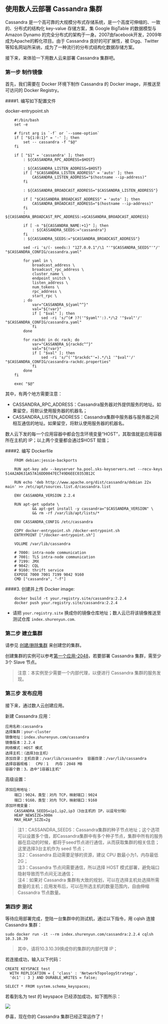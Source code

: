 ## 使用数人云部署 Cassandra 集群  

Cassandra 是一个高可靠的大规模分布式存储系统，是一个高度可伸缩的、一致的、分布式的结构化 key-value 存储方案，集 Google BigTable 的数据模型与 Amazon Dynamo 的完全分布式的架构于一身。2007由facebook开发，2009年成为Apache的孵化项目。由于 Cassandra 良好的可扩展性，被 Digg、Twitter 等知名网站所采纳，成为了一种流行的分布式结构化数据存储方案。

接下来，来体验一下用数人云来部署 Cassandra 集群吧。

<h3 id="step1">第一步 制作镜像</h3>

首先，我们需要在 Docker 环境下制作  Cassandra 的 Docker image，并推送至可访问的 Docker Registry。  

####1. 编写如下配置文件  

docker-entrypoint.sh

```	
	#!/bin/bash
	set -e

	# first arg is `-f` or `--some-option`
	if [ "${1:0:1}" = '-' ]; then
		set -- cassandra -f "$@"
	fi
	
	if [ "$1" = 'cassandra' ]; then
		: ${CASSANDRA_RPC_ADDRESS=$HOST}
	
		: ${CASSANDRA_LISTEN_ADDRESS=$HOST}
		if [ "$CASSANDRA_LISTEN_ADDRESS" = 'auto' ]; then
			CASSANDRA_LISTEN_ADDRESS="$(hostname --ip-address)"
		fi	
	
		: ${CASSANDRA_BROADCAST_ADDRESS="$CASSANDRA_LISTEN_ADDRESS"}
	
		if [ "$CASSANDRA_BROADCAST_ADDRESS" = 'auto' ]; then
			CASSANDRA_BROADCAST_ADDRESS="$(hostname --ip-address)"
		fi
		: ${CASSANDRA_BROADCAST_RPC_ADDRESS:=$CASSANDRA_BROADCAST_ADDRESS}
	
		if [ -n "${CASSANDRA_NAME:+1}" ]; then
			: ${CASSANDRA_SEEDS:="cassandra"}
		fi
		: ${CASSANDRA_SEEDS:="$CASSANDRA_BROADCAST_ADDRESS"}
	
		sed -ri 's/(- seeds:) "127.0.0.1"/\1 "'"$CASSANDRA_SEEDS"'"/' "$CASSANDRA_CONFIG/cassandra.yaml"
	
		for yaml in \
			broadcast_address \
			broadcast_rpc_address \
			cluster_name \
			endpoint_snitch \
			listen_address \
			num_tokens \
			rpc_address \
			start_rpc \
		; do
			var="CASSANDRA_${yaml^^}"
			val="${!var}"
			if [ "$val" ]; then
				sed -ri 's/^(# )?('"$yaml"':).*/\2 '"$val"'/' "$CASSANDRA_CONFIG/cassandra.yaml"
			fi
		done
	
		for rackdc in dc rack; do
			var="CASSANDRA_${rackdc^^}"
			val="${!var}"
			if [ "$val" ]; then
				sed -ri 's/^('"$rackdc"'=).*/\1 '"$val"'/' "$CASSANDRA_CONFIG/cassandra-rackdc.properties"
			fi
		done
	fi
	
	exec "$@"
```

其中，有两个地方需要注意：

* CASSANDRA_RPC_ADDRESS：Cassandra服务器对外提供服务的地址。如果留空，将默认使用服务器的机器名；
* CASSANDRA_LISTEN_ADDRESS：Cassandra集群中服务器与服务器之间相互通信的地址。如果留空，将默认使用服务器的机器名。

数人云下发的每一个应用容器中都会包含环境变量“HOST”，其取值就是应用容器所在主机的 IP；以上两个变量都会通过$HOST 赋值；

####2. 编写 Dockerfile  

```  
	FROM debian:jessie-backports

	RUN apt-key adv --keyserver ha.pool.sks-keyservers.net --recv-keys 514A2AD631A57A16DD0047EC749D6EEC0353B12C
	
	RUN echo 'deb http://www.apache.org/dist/cassandra/debian 22x main' >> /etc/apt/sources.list.d/cassandra.list
	
	ENV CASSANDRA_VERSION 2.2.4
	
	RUN apt-get update \
	        && apt-get install -y cassandra="$CASSANDRA_VERSION" \
	        && rm -rf /var/lib/apt/lists/*
	
	ENV CASSANDRA_CONFIG /etc/cassandra
	
	COPY docker-entrypoint.sh /docker-entrypoint.sh
	ENTRYPOINT ["/docker-entrypoint.sh"]
	
	VOLUME /var/lib/cassandra
	
	# 7000: intra-node communication
	# 7001: TLS intra-node communication
	# 7199: JMX
	# 9042: CQL
	# 9160: thrift service
	EXPOSE 7000 7001 7199 9042 9160
	CMD ["cassandra", "-f"]
```  

####3. 创建并上传 Docker image:  

```
	docker build -t your.registry.site/cassandra:2.2.4   
	docker push your.registry.site/cassandra:2.2.4  
```

* 请把 ```your.registry.site``` 换成你的镜像仓库地址；数人云已将该镜像推送至测试仓库 ```index.shurenyun.com```.

<h3 id="step2">第二步 建立集群</h3>

请参见 [创建/删除集群](../function/create_delete_cluster.md) 来创建您的集群。  

创建集群的实例可以参考[第一个应用-2048](../get-started/2048.md)，若要部署 Cassandra 集群，需至少3个 Slave 节点。

>注意：本实例至少需要一个内部代理，以便进行 Cassandra 集群的服务发现。  

<h3 id="step3">第三步 发布应用</h3>    
  
接下来，通过数人云创建应用。  

新建 Cassandra 应用：   

	应用名称:cassandra  
	选择集群：your-cluster  
	镜像地址：index.shurenyun.com/cassandra  
	镜像版本：2.2.4   
	网络模式：HOST 模式  
	选择主机：（选择3台主机）
	添加目录：主机目录：/var/lib/cassandra  容器目录：/var/lib/cassandra  
	选择容器规格：  CPU：1   内存：2048 MB  
	容器个数：3，选中"1容器1主机"  
高级设置：  
	
	添加应用地址：  
		端口：9024，类型：对内 TCP，映射端口：9024    
		端口：9160，类型：对内 TCP，映射端口：9160    
	添加环境变量：  
		CASSANDRA_SEEDS=ip1,ip2,ip3（3台主机的 IP，以逗号分隔）
		HEAP_NEWSIZE=300m
		MAX_HEAP_SIZE=2g

>注1：CASSANDRA_SEEDS：Cassandra集群的种子节点地址；这个选项可以设置多个值，即Cassandra集群中有多个种子节点，集群中所有的服务器在启动的时候，都将于seed节点进行通信，从而获取集群的相关信息；这里选择3台主机作为 seed 节点；  
>注2：Cassandra 启动需要足够的资源，建议 CPU 数最小为1，内存最低2G；  
>注3：Cassandra 节点间需要通信，所以选择 HOST 模式部署，避免端口隐射导致而节点间无法通信；  
>注4：如果对 Cassandra 集群有大致的规划，可以在选择主机处选择所需数量的主机；应用发布后，可以在所选主机的数量范围内，自由伸缩 Cassandra 节点数量。  

<h3 id="step4">第四步 测试</h3>  

等待应用部署完成，登陆一台集群中的测试机，通过以下指令，用 cqlsh 连接 Cassandra 集群：  

```sudo docker run -it --rm index.shurenyun.com/cassandra:2.2.4 cqlsh 10.3.10.39```

>其中，请将10.3.10.39换成你的集群的内部代理 IP；
  
若连接成功，输入以下代码：

```
CREATE KEYSPACE test
  WITH REPLICATION = { 'class' : 'NetworkTopologyStrategy',
  'dc1' : 3 } AND DURABLE_WRITES = false;

SELECT * FROM system.schema_keyspaces;
```

若看到名为 test 的 keyspace 已经添加成功，如下图所示：

![](cassandra1.png)

恭喜，现在你的 Cassandra 集群已经正常运作了！